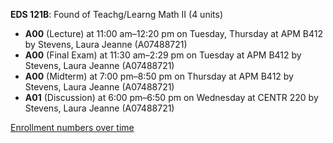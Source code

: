 **EDS 121B**: Found of Teachg/Learng Math II (4 units)

- **A00** (Lecture) at 11:00 am–12:20 pm on Tuesday, Thursday at APM B412 by Stevens, Laura Jeanne (A07488721)
- **A00** (Final Exam) at 11:30 am–2:29 pm on Tuesday at APM B412 by Stevens, Laura Jeanne (A07488721)
- **A00** (Midterm) at 7:00 pm–8:50 pm on Thursday at APM B412 by Stevens, Laura Jeanne (A07488721)
- **A01** (Discussion) at 6:00 pm–6:50 pm on Wednesday at CENTR 220 by Stevens, Laura Jeanne (A07488721)

[Enrollment numbers over time](./EDS121B.tsv)
